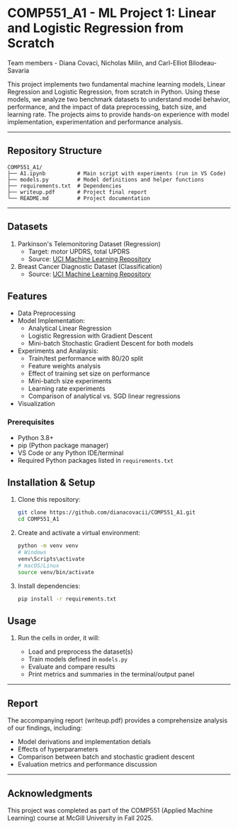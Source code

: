 # COMP551_A1 - ML Project 1: Linear and Logistic Regression from Scratch

Team members - Diana Covaci, Nicholas Milin, and Carl-Elliot Bilodeau-Savaria

This project implements two fundamental machine learning models, Linear Regression and Logistic Regression, from scratch in Python. Using these models, we analyze two benchmark datasets to understand model behavior, performance, and the impact of data preprocessing, batch size, and learning rate. The projects aims to provide hands-on experience with model implementation, experimentation and performance analysis.

---

## Repository Structure

```
COMP551_A1/
├── A1.ipynb          # Main script with experiments (run in VS Code)
├── models.py         # Model definitions and helper functions
├── requirements.txt  # Dependencies
├── writeup.pdf       # Project final report
└── README.md         # Project documentation
```

---

## Datasets 
1. Parkinson's Telemonitoring Dataset (Regression)
   - Target: motor UPDRS, total UPDRS
   - Source: [UCI Machine Learning Repository](https://archive.ics.uci.edu/dataset/189/parkinsons+telemonitoring)
2. Breast Cancer Diagnostic Dataset (Classification)
   - Source: [UCI Machine Learning Repository](https://archive.ics.uci.edu/dataset/17/breast+cancer+wisconsin+diagnostic)

## Features
- Data Preprocessing
- Model Implementation: 
   * Analytical Linear Regression
   * Logistic Regression with Gradient Descent
   * Mini-batch Stochastic Gradient Descent for both models
- Experiments and Analaysis: 
   * Train/test performance with 80/20 split
   * Feature weights analysis
   * Effect of training set size on performance
   * Mini-batch size experiments
   * Learning rate experiments
   * Comparison of analytical vs. SGD linear regressions
- Visualization

### Prerequisites

- Python 3.8+  
- pip (Python package manager)  
- VS Code or any Python IDE/terminal  
- Required Python packages listed in `requirements.txt`

## Installation & Setup

1. Clone this repository: 

   ```bash
   git clone https://github.com/dianacovacii/COMP551_A1.git
   cd COMP551_A1
   ```

2. Create and activate a virtual environment: 

   ```bash 
   python -m venv venv
   # Windows
   venv\Scripts\activate
   # macOS/Linux
   source venv/bin/activate
   ```

3. Install dependencies: 

   ```bash
   pip install -r requirements.txt
   ```


## Usage

1. Run the cells in order, it will:

   * Load and preprocess the dataset(s)
   * Train models defined in `models.py`
   * Evaluate and compare results
   * Print metrics and summaries in the terminal/output panel

---

## Report

The accompanying report (writeup.pdf) provides a comprehensize analysis of our findings, including: 
   * Model derivations and implementation detials
   * Effects of hyperparameters 
   * Comparison between batch and stochastic gradient descent 
   * Evaluation metrics and performance discussion

--- 

## Acknowledgments

This project was completed as part of the COMP551 (Applied Machine Learning) course at McGill University in Fall 2025.

